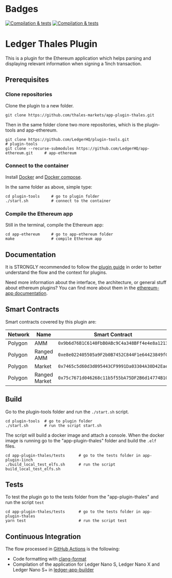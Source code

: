 # Badges

[![Compilation & tests](https://github.com/thales-markets/app-plugin-thales/workflows/Compilation%20%26%20tests/badge.svg)](https://github.com/thales-markets/app-plugin-thales/actions/workflows/lint-workflow.yml)
[![Compilation & tests](https://github.com/blooo-io/app-plugin-1inch/actions/workflows/ci-workflow.yml/badge.svg)](https://github.com/thales-markets/app-plugin-thales/actions/workflows/ci-workflow.yml)

# Ledger Thales Plugin

This is a plugin for the Ethereum application which helps parsing and displaying relevant information when signing a 1inch transaction.

## Prerequisites

### Clone repositories

Clone the plugin to a new folder.

```shell
git clone https://github.com/thales-markets/app-plugin-thales.git
```

Then in the same folder clone two more repositories, which is the plugin-tools and app-ethereum.

```shell
git clone https://github.com/LedgerHQ/plugin-tools.git                          # plugin-tools
git clone --recurse-submodules https://github.com/LedgerHQ/app-ethereum.git     # app-ethereum
```

### Connect to the container

Install [Docker](https://docs.docker.com/get-docker/) and [Docker compose](https://docs.docker.com/compose/install/).

In the same folder as above, simple type:

```shell
cd plugin-tools     # go to plugin folder
./start.sh          # connect to the container
```

### Compile the Ethereum app

Still in the terminal, compile the Ethereum app:

```shell
cd app-ethereum     # go to app-ethereum folder
make                # compile Ethereum app
```

## Documentation

It is STRONGLY recommended to follow the [plugin guide](https://developers.ledger.com/docs/dapp/nano-plugin/overview/) in order to better understand the flow and the context for plugins.

Need more information about the interface, the architecture, or general stuff about ethereum plugins? You can find more about them in the [ethereum-app documentation](https://github.com/LedgerHQ/app-ethereum/blob/master/doc/ethapp_plugins.asc).

## Smart Contracts

Smart contracts covered by this plugin are:

| Network | Name          | Smart Contract                               |
| ------- | ------------- | -------------------------------------------- |
| Polygon | AMM           | `0x9b6d76B1C6140FbB0ABc9C4a348BFf4e4e8a1213` |
| Polygon | Ranged AMM    | `0xe8e022405505a9F2b0B7452C844F1e64423849fC` |
| Polygon | Market        | `0x7465c5d60d3d095443CF9991Da03304A30D42Eae` |
| Polygon | Ranged Market | `0x75c7671d046268c11b5f55bA75DF2B6d14774B1C` |

## Build

Go to the plugin-tools folder and run the `./start.sh` script.

```shell
cd plugin-tools  # go to plugin folder
./start.sh       # run the script start.sh
```

The script will build a docker image and attach a console.
When the docker image is running go to the "app-plugin-thales" folder and build the `.elf` files.

```shell
cd app-plugin-thales/tests      # go to the tests folder in app-plugin-1inch
./build_local_test_elfs.sh      # run the script build_local_test_elfs.sh
```

## Tests

To test the plugin go to the tests folder from the "app-plugin-thales" and run the script `test`

```shell
cd app-plugin-thales/tests      # go to the tests folder in app-plugin-thales
yarn test                       # run the script test
```

## Continuous Integration

The flow processed in [GitHub Actions](https://github.com/features/actions) is the following:

-   Code formatting with [clang-format](http://clang.llvm.org/docs/ClangFormat.html)
-   Compilation of the application for Ledger Nano S, Ledger Nano X and Ledger Nano S+ in [ledger-app-builder](https://github.com/LedgerHQ/ledger-app-builder)
